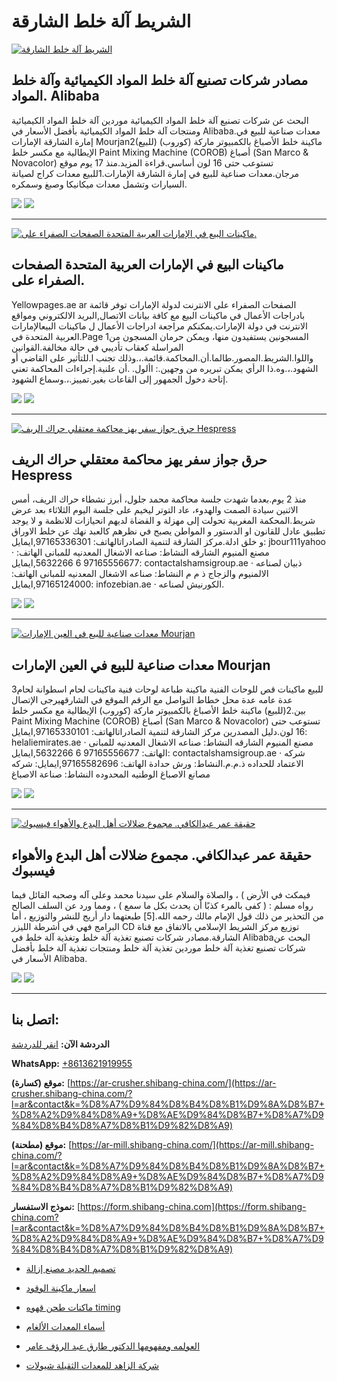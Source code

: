 # الشريط آلة خلط الشارقة

<a href="https://swt.shibang-china.com/?l=ar&img&k=%D8%A7%D9%84%D8%B4%D8%B1%D9%8A%D8%B7+%D8%A2%D9%84%D8%A9+%D8%AE%D9%84%D8%B7+%D8%A7%D9%84%D8%B4%D8%A7%D8%B1%D9%82%D8%A9" target="_blank">![الشريط آلة خلط الشارقة](http://static.shibang-china.com/all-800x300/431.jpg)</a>

## مصادر شركات تصنيع آلة خلط المواد الكيميائية وآلة خلط المواد. Alibaba
البحث عن شركات تصنيع آلة خلط المواد الكيميائية موردين آلة خلط المواد الكيميائية ومنتجات آلة خلط المواد الكيميائية بأفضل الأسعار في Alibaba.معدات صناعية للبيع في إمارة الشارقة الإمارات Mourjan2(للبيع) ماكينة خلط الأصباغ بالكمبيوتر ماركة (كوروب) الإيطالية مع مكسر خلط Paint Mixing Machine (COROB) أصباغ (San Marco &amp; Novacolor) تستوعب حتى 16 لون أساسي.قراءة المزيد.منذ 17 يوم موقع مرجان.معدات صناعية للبيع في إمارة الشارقة الإمارات.1للبيع معدات كراج لصيانة السيارات وتشمل معدات ميكانيكا وصبغ وسمكره​.


<a href="https://whatsapp.shibangsoft.com/WhatsApp.php" target="_blank" title="WhatsApp">![](http://static.shibang-china.com/icon/whatsapp.png)</a> <a href="https://swt.shibang-china.com/?l=ar&icon&k=%D8%A7%D9%84%D8%B4%D8%B1%D9%8A%D8%B7+%D8%A2%D9%84%D8%A9+%D8%AE%D9%84%D8%B7+%D8%A7%D9%84%D8%B4%D8%A7%D8%B1%D9%82%D8%A9" target="_blank">![](http://static.shibang-china.com/icon/chat-ar.png)</a>

---

<a href="https://swt.shibang-china.com/?l=ar&img&k=%D8%A7%D9%84%D8%B4%D8%B1%D9%8A%D8%B7+%D8%A2%D9%84%D8%A9+%D8%AE%D9%84%D8%B7+%D8%A7%D9%84%D8%B4%D8%A7%D8%B1%D9%82%D8%A9" target="_blank">![ماكينات البيع في الإمارات العربية المتحدة الصفحات الصفراء على.](http://static.shibang-china.com/all-800x300/604.jpg)</a>

## ماكينات البيع في الإمارات العربية المتحدة الصفحات الصفراء على.
Yellowpages.ae ar الصفحات الصفراء على الانترنت لدولة الإمارات توفر قائمة بادراجات الأعمال في ماكينات البيع مع كافة بيانات الاتصال,البريد الالكتروني ومواقع الانترنت في دولة الإمارات.يمكنكم مراجعة ادراجات الأعمال ل ماكينات البيعالإمارات العربية المتحدة في.Page 1المسجونين يستفيدون منها، ويمكن حرمان المسجون من المراسلة كعقاب تأديبي في حالة مخالفة.القوانين واللوا.الشريط.المصور.طالما.أن.المحاكمة.قائمة.،.وذلك تجنب ا.للتأثير على القاضي أو الشهود.،.وه.ذا الرأي يمكن تبريره من وجهين.: األول. .أن علنية.إجراءات المحاكمة تعني إتاحة دخول الجمهور إلى القاعات بغير.تمييز.،.وسماع الشهود.


<a href="https://whatsapp.shibangsoft.com/WhatsApp.php" target="_blank" title="WhatsApp">![](http://static.shibang-china.com/icon/whatsapp.png)</a> <a href="https://swt.shibang-china.com/?l=ar&icon&k=%D8%A7%D9%84%D8%B4%D8%B1%D9%8A%D8%B7+%D8%A2%D9%84%D8%A9+%D8%AE%D9%84%D8%B7+%D8%A7%D9%84%D8%B4%D8%A7%D8%B1%D9%82%D8%A9" target="_blank">![](http://static.shibang-china.com/icon/chat-ar.png)</a>

---

<a href="https://swt.shibang-china.com/?l=ar&img&k=%D8%A7%D9%84%D8%B4%D8%B1%D9%8A%D8%B7+%D8%A2%D9%84%D8%A9+%D8%AE%D9%84%D8%B7+%D8%A7%D9%84%D8%B4%D8%A7%D8%B1%D9%82%D8%A9" target="_blank">![حرق جواز سفر يهز محاكمة معتقلي حراك الريف Hespress](http://static.shibang-china.com/all-800x300/1471.jpg)</a>

## حرق جواز سفر يهز محاكمة معتقلي حراك الريف Hespress
منذ 2 يوم.بعدما شهدت جلسة محاكمة محمد جلول، أبرز نشطاء حراك الريف، أمس الاثنين سيادة الصمت والهدوء، عاد التوتر ليخيم على جلسة اليوم الثلاثاء بعد عرض شريط.المحكمة المغربية تحولت إلى مهزلة و القضاة لديهم انحيازات للانظمة و لا يوجد تطبيق عادل للقانون او الدستور و المواطن يصبح في نظرهم كالعبد نهك عن خلط الاوراق و خلق ادلة.مركز الشارقة لتنمية الصادراتالهاتف: 97165336301,ايمايل: jbour111yahoo &middot; مصنع المنيوم الشارقه النشاط: صناعه الاشغال المعدنيه للمبانى الهاتف: 97165556677 6 5632266,ايمايل: contactalshamsigroup.ae &middot; ذبيان لصناعه الالمنيوم والزجاج ذ م م النشاط: صناعه الاشغال المعدنيه للمبانى الهاتف: 97165124000,ايمايل: infozebian.ae &middot; الكورنيش لصناعه.


<a href="https://whatsapp.shibangsoft.com/WhatsApp.php" target="_blank" title="WhatsApp">![](http://static.shibang-china.com/icon/whatsapp.png)</a> <a href="https://swt.shibang-china.com/?l=ar&icon&k=%D8%A7%D9%84%D8%B4%D8%B1%D9%8A%D8%B7+%D8%A2%D9%84%D8%A9+%D8%AE%D9%84%D8%B7+%D8%A7%D9%84%D8%B4%D8%A7%D8%B1%D9%82%D8%A9" target="_blank">![](http://static.shibang-china.com/icon/chat-ar.png)</a>

---

<a href="https://swt.shibang-china.com/?l=ar&img&k=%D8%A7%D9%84%D8%B4%D8%B1%D9%8A%D8%B7+%D8%A2%D9%84%D8%A9+%D8%AE%D9%84%D8%B7+%D8%A7%D9%84%D8%B4%D8%A7%D8%B1%D9%82%D8%A9" target="_blank">![معدات صناعية للبيع في العين الإمارات Mourjan](http://static.shibang-china.com/all-800x300/1325.jpg)</a>

## معدات صناعية للبيع في العين الإمارات Mourjan
3للبيع ماكينات قص للوحات الفنية ماكينة طباعة لوحات فنية ماكينات لحام اسطوانة لحام عدة عامه عدة محل خطاط التواصل مع الرقم الموقع في الشارقه​ يرجى الإتصال بين.2(للبيع) ماكينة خلط الأصباغ بالكمبيوتر ماركة (كوروب) الإيطالية مع مكسر خلط Paint Mixing Machine (COROB) أصباغ (San Marco &amp; Novacolor) تستوعب حتى 16 لون.دليل المصدرين مركز الشارقة لتنمية الصادراتالهاتف: 97165330101,ايمايل: helaliemirates.ae &middot; مصنع المنيوم الشارقه النشاط: صناعه الاشغال المعدنيه للمبانى الهاتف: 97165556677 6 5632266,ايمايل: contactalshamsigroup.ae &middot; شركه الاعتماد للحداده ذ.م.م.النشاط: ورش حدادة الهاتف: 97165582696,ايمايل: شركه مصانع الاصباغ الوطنيه المحدوده النشاط: صناعة الاصباغ


<a href="https://whatsapp.shibangsoft.com/WhatsApp.php" target="_blank" title="WhatsApp">![](http://static.shibang-china.com/icon/whatsapp.png)</a> <a href="https://swt.shibang-china.com/?l=ar&icon&k=%D8%A7%D9%84%D8%B4%D8%B1%D9%8A%D8%B7+%D8%A2%D9%84%D8%A9+%D8%AE%D9%84%D8%B7+%D8%A7%D9%84%D8%B4%D8%A7%D8%B1%D9%82%D8%A9" target="_blank">![](http://static.shibang-china.com/icon/chat-ar.png)</a>

---

<a href="https://swt.shibang-china.com/?l=ar&img&k=%D8%A7%D9%84%D8%B4%D8%B1%D9%8A%D8%B7+%D8%A2%D9%84%D8%A9+%D8%AE%D9%84%D8%B7+%D8%A7%D9%84%D8%B4%D8%A7%D8%B1%D9%82%D8%A9" target="_blank">![حقيقة عمر عبدالكافي. مجموع ضلالات أهل البدع والأهواء فيسبوك](http://static.shibang-china.com/all-800x300/221.jpg)</a>

## حقيقة عمر عبدالكافي. مجموع ضلالات أهل البدع والأهواء فيسبوك
فيمكث في الأرض ) ، والصلاة والسلام على سيدنا محمد وعلى آله وصحبه القائل فيما رواه مسلم : ( كفى بالمرء كذبًا أن يحدث بكل ما سمع ) ، ومما ورد عن السلف الصالح من التحذير من ذلك قول الإمام مالك رحمه الله.[5] طبعتهما دار أريج للنشر والتوزيع ، أما البرامج فهي في أشرطة الليزر CD توزيع مركز الشريط الإسلامي بالاتفاق مع قناة الشارقة.مصادر شركات تصنيع تغذية آلة خلط وتغذية آلة خلط في Alibabaالبحث عن شركات تصنيع تغذية آلة خلط موردين تغذية آلة خلط ومنتجات تغذية آلة خلط بأفضل الأسعار في Alibaba.


<a href="https://whatsapp.shibangsoft.com/WhatsApp.php" target="_blank" title="WhatsApp">![](http://static.shibang-china.com/icon/whatsapp.png)</a> <a href="https://swt.shibang-china.com/?l=ar&icon&k=%D8%A7%D9%84%D8%B4%D8%B1%D9%8A%D8%B7+%D8%A2%D9%84%D8%A9+%D8%AE%D9%84%D8%B7+%D8%A7%D9%84%D8%B4%D8%A7%D8%B1%D9%82%D8%A9" target="_blank">![](http://static.shibang-china.com/icon/chat-ar.png)</a>

---
## اتصل بنا:

**الدردشة الآن:** [انقر للدردشة](https://swt.shibang-china.com?l=ar&contact&k=%D8%A7%D9%84%D8%B4%D8%B1%D9%8A%D8%B7+%D8%A2%D9%84%D8%A9+%D8%AE%D9%84%D8%B7+%D8%A7%D9%84%D8%B4%D8%A7%D8%B1%D9%82%D8%A9)

**WhatsApp:**  [+8613621919955](https://whatsapp.shibangsoft.com/WhatsApp.php)

**موقع (كسارة):** [https://ar-crusher.shibang-china.com/](https://ar-crusher.shibang-china.com/?l=ar&contact&k=%D8%A7%D9%84%D8%B4%D8%B1%D9%8A%D8%B7+%D8%A2%D9%84%D8%A9+%D8%AE%D9%84%D8%B7+%D8%A7%D9%84%D8%B4%D8%A7%D8%B1%D9%82%D8%A9)

**موقع (مطحنة):** [https://ar-mill.shibang-china.com/](https://ar-mill.shibang-china.com/?l=ar&contact&k=%D8%A7%D9%84%D8%B4%D8%B1%D9%8A%D8%B7+%D8%A2%D9%84%D8%A9+%D8%AE%D9%84%D8%B7+%D8%A7%D9%84%D8%B4%D8%A7%D8%B1%D9%82%D8%A9)

**نموذج الاستفسار:** [https://form.shibang-china.com](https://form.shibang-china.com?l=ar&contact&k=%D8%A7%D9%84%D8%B4%D8%B1%D9%8A%D8%B7+%D8%A2%D9%84%D8%A9+%D8%AE%D9%84%D8%B7+%D8%A7%D9%84%D8%B4%D8%A7%D8%B1%D9%82%D8%A9)

* [تصميم الحديد مصنع إزالة](../22/%D8%AA%D8%B5%D9%85%D9%8A%D9%85%20%D8%A7%D9%84%D8%AD%D8%AF%D9%8A%D8%AF%20%D9%85%D8%B5%D9%86%D8%B9%20%D8%A5%D8%B2%D8%A7%D9%84%D8%A9.md)

* [اسعار ماكينة الوقود](../22/%D8%A7%D8%B3%D8%B9%D8%A7%D8%B1%20%D9%85%D8%A7%D9%83%D9%8A%D9%86%D8%A9%20%D8%A7%D9%84%D9%88%D9%82%D9%88%D8%AF.md)

* [ماكنات طحن قهوه timing](../22/%D9%85%D8%A7%D9%83%D9%86%D8%A7%D8%AA%20%D8%B7%D8%AD%D9%86%20%D9%82%D9%87%D9%88%D9%87%20timing.md)

* [أسماء المعدات الألغام](../23/%D8%A3%D8%B3%D9%85%D8%A7%D8%A1%20%D8%A7%D9%84%D9%85%D8%B9%D8%AF%D8%A7%D8%AA%20%D8%A7%D9%84%D8%A3%D9%84%D8%BA%D8%A7%D9%85.md)

* [العولمه ومفهومها الدكتور طارق عبد الرؤف عامر](../22/%D8%A7%D9%84%D8%B9%D9%88%D9%84%D9%85%D9%87%20%D9%88%D9%85%D9%81%D9%87%D9%88%D9%85%D9%87%D8%A7%20%D8%A7%D9%84%D8%AF%D9%83%D8%AA%D9%88%D8%B1%20%D8%B7%D8%A7%D8%B1%D9%82%20%D8%B9%D8%A8%D8%AF%20%D8%A7%D9%84%D8%B1%D8%A4%D9%81%20%D8%B9%D8%A7%D9%85%D8%B1.md)

* [شركة الزاهد للمعدات الثقيلة شيولات](../21/%D8%B4%D8%B1%D9%83%D8%A9%20%D8%A7%D9%84%D8%B2%D8%A7%D9%87%D8%AF%20%D9%84%D9%84%D9%85%D8%B9%D8%AF%D8%A7%D8%AA%20%D8%A7%D9%84%D8%AB%D9%82%D9%8A%D9%84%D8%A9%20%D8%B4%D9%8A%D9%88%D9%84%D8%A7%D8%AA.md)